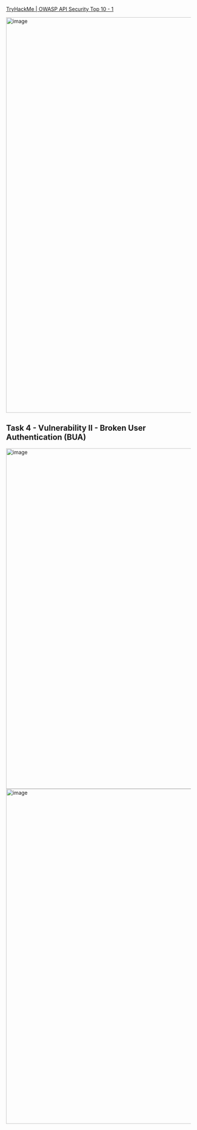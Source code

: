 [TryHackMe | OWASP API Security Top 10 - 1](https://tryhackme.com/room/owaspapisecuritytop105w)

<img width="1918" height="1078" alt="image" src="https://github.com/user-attachments/assets/336ff010-2344-4a01-8909-2e6399206be8" />

## Task 4 - Vulnerability II - Broken User Authentication (BUA)

<img width="1918" height="928" alt="image" src="https://github.com/user-attachments/assets/88d7f6af-4ba1-465b-a9d8-ee1bef0804f0" />

<img width="1918" height="913" alt="image" src="https://github.com/user-attachments/assets/0b73de68-90ef-4e64-b94d-0394b193cfef" />
